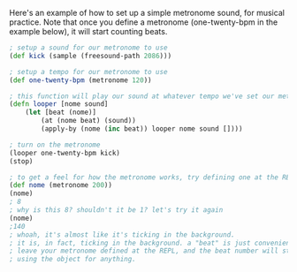 Here's an example of how to set up a simple metronome sound, for musical practice. Note that once you define a metronome (one-twenty-bpm in the example below), it will start counting beats.

```clj
; setup a sound for our metronome to use
(def kick (sample (freesound-path 2086)))

; setup a tempo for our metronome to use
(def one-twenty-bpm (metronome 120))

; this function will play our sound at whatever tempo we've set our metronome to 
(defn looper [nome sound]    
    (let [beat (nome)]
        (at (nome beat) (sound))
        (apply-by (nome (inc beat)) looper nome sound [])))

; turn on the metronome
(looper one-twenty-bpm kick)
(stop)

; to get a feel for how the metronome works, try defining one at the REPL
(def nome (metronome 200))
(nome)
; 8 
; why is this 8? shouldn't it be 1? let's try it again
(nome)
;140
; whoah, it's almost like it's ticking in the background. 
; it is, in fact, ticking in the background. a "beat" is just convenient way to represent a timestamp.
; leave your metronome defined at the REPL, and the beat number will steadily increase, even if you aren't
; using the object for anything.
```

